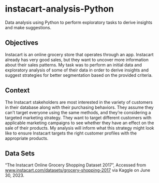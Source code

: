 # instacart-analysis-Python
Data analysis using Python to perform exploratory tasks to derive insights and make suggestions.
## **Objectives**
Instacart is an online grocery store
that operates through an app. Instacart already has very good sales, but they
want to uncover more information about their sales patterns. My task was to
perform an initial data and exploratory analysis of some of their data in order
to derive insights and suggest strategies for better segmentation based on
the provided criteria.
## **Context**
The Instacart stakeholders are most interested in the variety of customers in their database
along with their purchasing behaviors. They assume they can't target everyone using the
same methods, and they’re considering a targeted marketing strategy. They want to target
different customers with applicable marketing campaigns to see whether they have an effect
on the sale of their products. My analysis will inform what this strategy might look like to
ensure Instacart targets the right customer profiles with the appropriate products.
## **Data Sets**
“The Instacart Online Grocery Shopping
Dataset 2017”, Accessed from www.instacart.com/datasets/grocery-shopping-2017
via Kaggle on June 30, 2023.
